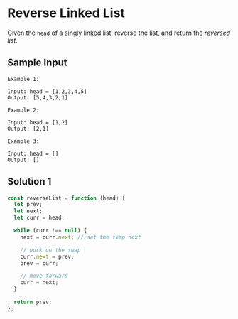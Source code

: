 # Reverse Linked List

Given the `head` of a singly linked list, reverse the list, and return the _reversed list._

## Sample Input

```
Example 1:

Input: head = [1,2,3,4,5]
Output: [5,4,3,2,1]

Example 2:

Input: head = [1,2]
Output: [2,1]

Example 3:

Input: head = []
Output: []
```

## Solution 1

```js
const reverseList = function (head) {
  let prev;
  let next;
  let curr = head;

  while (curr !== null) {
    next = curr.next; // set the temp next

    // work on the swap
    curr.next = prev;
    prev = curr;

    // move forward
    curr = next;
  }

  return prev;
};
```
